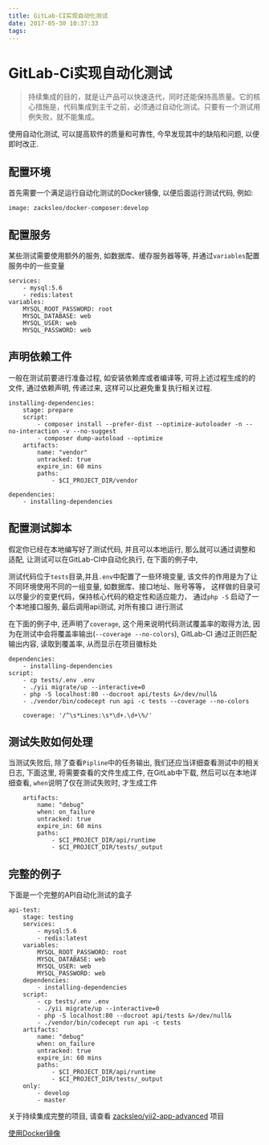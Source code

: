 ```yaml
---
title: GitLab-CI实现自动化测试
date: 2017-05-30 10:37:33
tags:
---
```


# GitLab-Ci实现自动化测试

>持续集成的目的，就是让产品可以快速迭代，同时还能保持高质量。它的核心措施是，代码集成到主干之前，必须通过自动化测试。只要有一个测试用例失败，就不能集成。

使用自动化测试, 可以提高软件的质量和可靠性, 今早发现其中的缺陷和问题, 以便即时改正.



## 配置环境

首先需要一个满足运行自动化测试的Docker镜像, 以便后面运行测试代码, 例如:

```
image: zacksleo/docker-composer:develop

```

## 配置服务

某些测试需要使用额外的服务, 如数据库、缓存服务器等等, 并通过`variables`配置服务中的一些变量

```
services:
    - mysql:5.6
    - redis:latest
variables:
    MYSQL_ROOT_PASSWORD: root
    MYSQL_DATABASE: web
    MYSQL_USER: web
    MYSQL_PASSWORD: web    
```

## 声明依赖工件

一般在测试前要进行准备过程, 如安装依赖库或者编译等, 可将上述过程生成的的文件, 通过依赖声明, 传递过来, 这样可以比避免重复执行相关过程.

```
installing-dependencies:
    stage: prepare
    script:
        - composer install --prefer-dist --optimize-autoloader -n --no-interaction -v --no-suggest
        - composer dump-autoload --optimize
    artifacts:
        name: "vendor"
        untracked: true
        expire_in: 60 mins
        paths:
            - $CI_PROJECT_DIR/vendor
```

```
dependencies:
    - installing-dependencies

```
## 配置测试脚本

  假定你已经在本地编写好了测试代码, 并且可以本地运行, 那么就可以通过调整和适配, 让测试可以在GitLab-CI中自动化执行, 在下面的例子中,
  
  测试代码位于`tests`目录,并且`.env`中配置了一些环境变量, 该文件的作用是为了让不同环境使用不同的一组变量, 如数据库、接口地址、账号等等，
  这样做的目录可以尽量少的变更代码，保持核心代码的稳定性和适应能力， 通过`php -S` 启动了一个本地接口服务, 最后调用api测试, 对所有接口
  进行测试
  
  在下面的例子中, 还声明了`coverage`, 这个用来说明代码测试覆盖率的取得方法, 因为在测试中会将覆盖率输出(`--coverage --no-colors`),
  GitLab-CI 通过正则匹配输出内容, 读取到覆盖率, 从而显示在项目徽标处  
  

```
dependencies:
    - installing-dependencies
script:
    - cp tests/.env .env
    - ./yii migrate/up --interactive=0
    - php -S localhost:80 --docroot api/tests &>/dev/null&
    - ./vendor/bin/codecept run api -c tests --coverage --no-colors

    coverage: '/^\s*Lines:\s*\d+.\d+\%/'    
```

## 测试失败如何处理

  当测试失败后, 除了查看`Pipline`中的任务输出, 我们还应当详细查看测试中的相关日志, 下面这里, 将需要查看的文件生成工件, 在GitLab中下载,
  然后可以在本地详细查看, `when`说明了仅在测试失败时, 才生成工件
  
  ```
      artifacts:
          name: "debug"
          when: on_failure
          untracked: true
          expire_in: 60 mins
          paths:
              - $CI_PROJECT_DIR/api/runtime
              - $CI_PROJECT_DIR/tests/_output
  ```
  
## 完整的例子

下面是一个完整的API自动化测试的盒子

```
api-test:
    stage: testing
    services:
        - mysql:5.6
        - redis:latest
    variables:
        MYSQL_ROOT_PASSWORD: root
        MYSQL_DATABASE: web
        MYSQL_USER: web
        MYSQL_PASSWORD: web
    dependencies:
        - installing-dependencies
    script:
        - cp tests/.env .env
        - ./yii migrate/up --interactive=0
        - php -S localhost:80 --docroot api/tests &>/dev/null&
        - ./vendor/bin/codecept run api -c tests
    artifacts:
        name: "debug"
        when: on_failure
        untracked: true
        expire_in: 60 mins
        paths:
            - $CI_PROJECT_DIR/api/runtime
            - $CI_PROJECT_DIR/tests/_output
    only:
        - develop
        - master
```  
  
关于持续集成完整的项目, 请查看 [zacksleo/yii2-app-advanced](https://github.com/zacksleo/yii2-app-advanced) 项目

  [使用Docker镜像](https://docs.gitlab.com/ce/ci/docker/using_docker_images.html)
